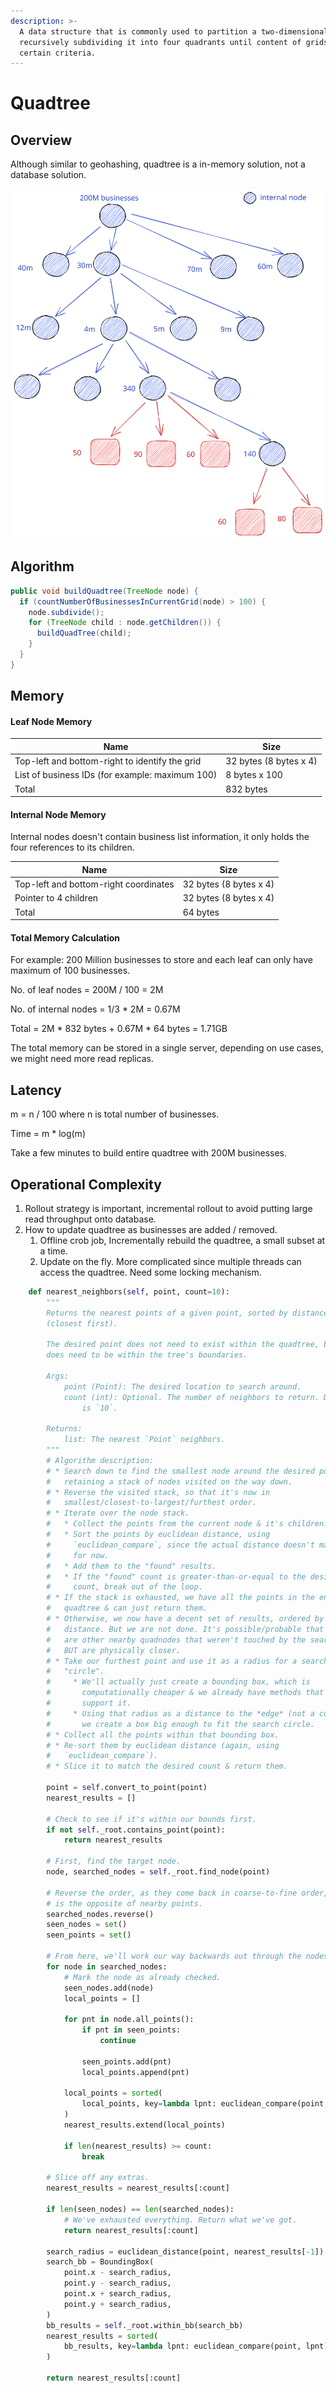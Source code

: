 ```yaml
---
description: >-
  A data structure that is commonly used to partition a two-dimensional space by
  recursively subdividing it into four quadrants until content of grids meet
  certain criteria.
---
```


# Quadtree

## Overview

Although similar to geohashing, quadtree is a in-memory solution, not a database solution.

<img src="../../.gitbook/assets/file.excalidraw (1) (1) (1) (1) (1) (1) (1) (1) (1) (1) (1) (1) (1) (1) (1).svg" alt="quadtree structure" class="gitbook-drawing">

## Algorithm

```java
public void buildQuadtree(TreeNode node) {
  if (countNumberOfBusinessesInCurrentGrid(node) > 100) {
    node.subdivide();
    for (TreeNode child : node.getChildren()) {
      buildQuadTree(child);
    }
  }
}
```

## Memory

#### Leaf Node Memory

| Name                                            | Size                   |
| ----------------------------------------------- | ---------------------- |
| Top-left and bottom-right to identify the grid  | 32 bytes (8 bytes x 4) |
| List of business IDs (for example: maximum 100) | 8 bytes x 100          |
| Total                                           | 832 bytes              |

#### Internal Node Memory

Internal nodes doesn't contain business list information, it only holds the four references to its children.

| Name                                  | Size                   |
| ------------------------------------- | ---------------------- |
| Top-left and bottom-right coordinates | 32 bytes (8 bytes x 4) |
| Pointer to 4 children                 | 32 bytes (8 bytes x 4) |
| Total                                 | 64 bytes               |

#### Total Memory Calculation

For example: 200 Million businesses to store and each leaf can only have maximum of 100 businesses.

No. of leaf nodes = 200M / 100 = 2M

No. of internal nodes = 1/3 \* 2M = 0.67M

Total = 2M \* 832 bytes + 0.67M \* 64 bytes = 1.71GB

The total memory can be stored in a single server, depending on use cases, we might need more read replicas.

## Latency

m = n / 100 where n is total number of businesses.

Time = m \* log(m)

Take a few minutes to build entire quadtree with 200M businesses.

## Operational Complexity

1. Rollout strategy is important, incremental rollout to avoid putting large read throughput onto database.
2. How to update quadtree as businesses are added / removed.
   1. Offline crob job, Incrementally rebuild the quadtree, a small subset at a time.
   2. Update on the fly. More complicated since multiple threads can access the quadtree. Need some locking mechanism.

```python
    def nearest_neighbors(self, point, count=10):
        """
        Returns the nearest points of a given point, sorted by distance
        (closest first).

        The desired point does not need to exist within the quadtree, but
        does need to be within the tree's boundaries.

        Args:
            point (Point): The desired location to search around.
            count (int): Optional. The number of neighbors to return. Default
                is `10`.

        Returns:
            list: The nearest `Point` neighbors.
        """
        # Algorithm description:
        # * Search down to find the smallest node around the desired point,
        #   retaining a stack of nodes visited on the way down.
        # * Reverse the visited stack, so that it's now in
        #   smallest/closest-to-largest/furthest order.
        # * Iterate over the node stack.
        #   * Collect the points from the current node & it's children.
        #   * Sort the points by euclidean distance, using
        #     `euclidean_compare`, since the actual distance doesn't matter
        #     for now.
        #   * Add them to the "found" results.
        #   * If the "found" count is greater-than-or-equal to the desired
        #     count, break out of the loop.
        # * If the stack is exhausted, we have all the points in the entire
        #   quadtree & can just return them.
        # * Otherwise, we now have a decent set of results, ordered by
        #   distance. But we are not done. It's possible/probable that there
        #   are other nearby quadnodes that weren't touched by the search
        #   BUT are physically closer.
        # * Take our furthest point and use it as a radius for a search
        #   "circle".
        #     * We'll actually just create a bounding box, which is
        #       computationally cheaper & we already have methods that
        #       support it.
        #     * Using that radius as a distance to the *edge* (not a corner),
        #       we create a box big enough to fit the search circle.
        # * Collect all the points within that bounding box.
        # * Re-sort them by euclidean distance (again, using
        #   `euclidean_compare`).
        # * Slice it to match the desired count & return them.

        point = self.convert_to_point(point)
        nearest_results = []

        # Check to see if it's within our bounds first.
        if not self._root.contains_point(point):
            return nearest_results

        # First, find the target node.
        node, searched_nodes = self._root.find_node(point)

        # Reverse the order, as they come back in coarse-to-fine order, which
        # is the opposite of nearby points.
        searched_nodes.reverse()
        seen_nodes = set()
        seen_points = set()

        # From here, we'll work our way backwards out through the nodes.
        for node in searched_nodes:
            # Mark the node as already checked.
            seen_nodes.add(node)
            local_points = []

            for pnt in node.all_points():
                if pnt in seen_points:
                    continue

                seen_points.add(pnt)
                local_points.append(pnt)

            local_points = sorted(
                local_points, key=lambda lpnt: euclidean_compare(point, lpnt)
            )
            nearest_results.extend(local_points)

            if len(nearest_results) >= count:
                break

        # Slice off any extras.
        nearest_results = nearest_results[:count]

        if len(seen_nodes) == len(searched_nodes):
            # We've exhausted everything. Return what we've got.
            return nearest_results[:count]

        search_radius = euclidean_distance(point, nearest_results[-1])
        search_bb = BoundingBox(
            point.x - search_radius,
            point.y - search_radius,
            point.x + search_radius,
            point.y + search_radius,
        )
        bb_results = self._root.within_bb(search_bb)
        nearest_results = sorted(
            bb_results, key=lambda lpnt: euclidean_compare(point, lpnt)
        )

        return nearest_results[:count]
```
